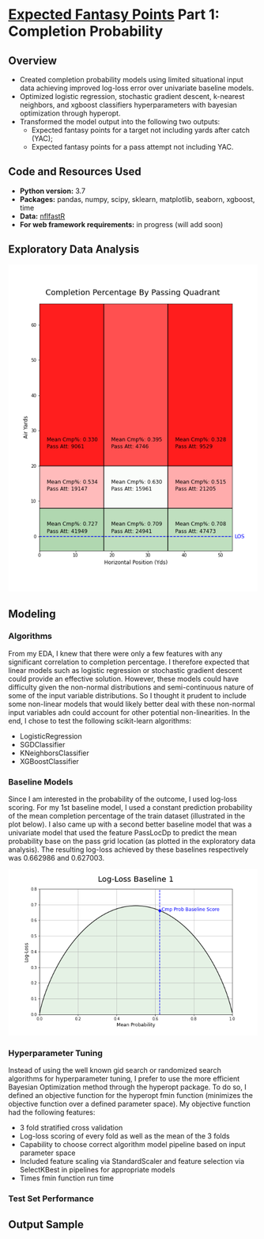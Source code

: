 # [Expected Fantasy Points](https://github.com/willmscaleb/Personal-Data-Projects/tree/main/NFL%20Expected%20Fantasy%20Points) Part 1: Completion Probability

## Overview
* Created completion probability models using limited situational input data achieving improved log-loss error over univariate baseline models.
* Optimized logistic regression, stochastic gradient descent, k-nearest neighbors, and xgboost classifiers hyperparameters with bayesian optimization through hyperopt.
* Transformed the model output into the following two outputs:
    * Expected fantasy points for a target not including yards after catch (YAC);
    * Expected fantasy points for a pass attempt not including YAC.
    
## Code and Resources Used
* **Python version:** 3.7
* **Packages:** pandas, numpy, scipy, sklearn, matplotlib, seaborn, xgboost, time
* **Data:** [nflfastR](https://github.com/guga31bb/nflfastR-data)
* **For web framework requirements:** in progress (will add soon)

## Exploratory Data Analysis
![](Images/cmp_by_quadrant.png)

## Modeling

### Algorithms
From my EDA, I knew that there were only a few features with any significant correlation to completion percentage. I therefore expected that linear models such as logistic regression or stochastic gradient descent could provide an effective solution. However, these models could have difficulty given the non-normal distributions and semi-continuous nature of some of the input variable distributions. So I thought it prudent to include some non-linear models that would likely better deal with these non-normal input variables adn could account for other potential non-linearities. In the end, I chose to test the following scikit-learn algorithms:
* LogisticRegression
* SGDClassifier
* KNeighborsClassifier
* XGBoostClassifier

### Baseline Models
Since I am interested in the probability of the outcome, I used log-loss scoring. For my 1st baseline model, I used a constant prediction probability of the mean completion percentage of the train dataset (illustrated in the plot below). I also came up with a second better baseline model that was a univariate model that used the feature PassLocDp to predict the mean probability base on the pass grid location (as plotted in the exploratory data analysis). The resulting log-loss achieved by these baselines respectively was 0.662986 and 0.627003.

![](Images/logloss1.png)

### Hyperparameter Tuning

Instead of using the well known gid search or randomized search algorithms for hyperparameter tuning, I prefer to use the more efficient Bayesian Optimization method through the hyperopt package. To do so, I defined an objective function for the hyperopt fmin function (minimizes the objective function over a defined parameter space). My objective function had the following features:
* 3 fold stratified cross validation
* Log-loss scoring of every fold as well as the mean of the 3 folds
* Capability to choose correct algorithm model pipeline based on input parameter space
* Included feature scaling via StandardScaler and feature selection via SelectKBest in pipelines for appropriate models
* Times fmin function run time

### Test Set Performance



## Output Sample
